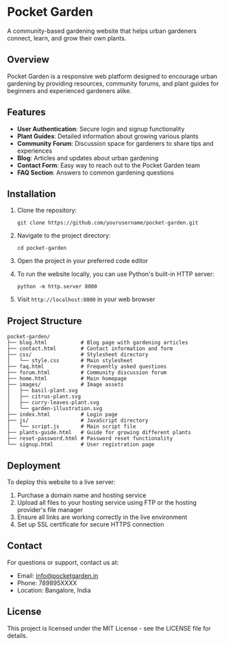 # Pocket Garden

A community-based gardening website that helps urban gardeners connect, learn, and grow their own plants.

## Overview

Pocket Garden is a responsive web platform designed to encourage urban gardening by providing resources, community forums, and plant guides for beginners and experienced gardeners alike.

## Features

- **User Authentication**: Secure login and signup functionality
- **Plant Guides**: Detailed information about growing various plants
- **Community Forum**: Discussion space for gardeners to share tips and experiences
- **Blog**: Articles and updates about urban gardening
- **Contact Form**: Easy way to reach out to the Pocket Garden team
- **FAQ Section**: Answers to common gardening questions

## Installation

1. Clone the repository:
   ```
   git clone https://github.com/yourusername/pocket-garden.git
   ```

2. Navigate to the project directory:
   ```
   cd pocket-garden
   ```

3. Open the project in your preferred code editor

4. To run the website locally, you can use Python's built-in HTTP server:
   ```
   python -m http.server 8000
   ```

5. Visit `http://localhost:8000` in your web browser

## Project Structure

```
pocket-garden/
├── blog.html           # Blog page with gardening articles
├── contact.html        # Contact information and form
├── css/                # Stylesheet directory
│   └── style.css       # Main stylesheet
├── faq.html            # Frequently asked questions
├── forum.html          # Community discussion forum
├── home.html           # Main homepage
├── images/             # Image assets
│   ├── basil-plant.svg
│   ├── citrus-plant.svg
│   ├── curry-leaves-plant.svg
│   └── garden-illustration.svg
├── index.html          # Login page
├── js/                 # JavaScript directory
│   └── script.js       # Main script file
├── plants-guide.html   # Guide for growing different plants
├── reset-password.html # Password reset functionality
└── signup.html         # User registration page
```

## Deployment

To deploy this website to a live server:

1. Purchase a domain name and hosting service
2. Upload all files to your hosting service using FTP or the hosting provider's file manager
3. Ensure all links are working correctly in the live environment
4. Set up SSL certificate for secure HTTPS connection

## Contact

For questions or support, contact us at:
- Email: info@pocketgarden.in
- Phone: 789895XXXX
- Location: Bangalore, India

## License

This project is licensed under the MIT License - see the LICENSE file for details.